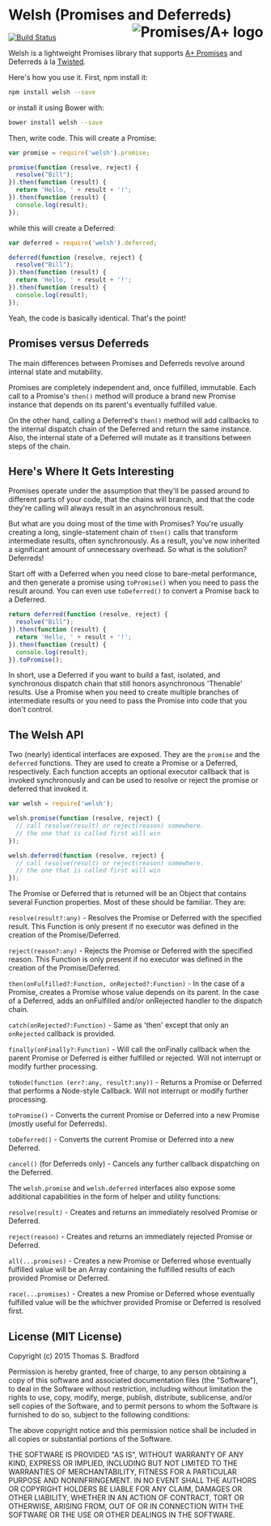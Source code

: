# Welsh (Promises and Deferreds)<a href="http://promises-aplus.github.com/promises-spec"><img src="http://promises-aplus.github.com/promises-spec/assets/logo-small.png" align="right" alt="Promises/A+ logo" /></a>
[![Build Status](https://travis-ci.org/kode4food/welsh.png)](https://travis-ci.org/kode4food/welsh)

Welsh is a lightweight Promises library that supports [A+ Promises](https://promisesaplus.com/) and Deferreds à la [Twisted](https://twistedmatrix.com/documents/current/core/howto/defer.html).

Here's how you use it.  First, npm install it:

```bash
npm install welsh --save
```

or install it using Bower with:

```bash
bower install welsh --save
```

Then, write code.  This will create a Promise:

```javascript
var promise = require('welsh').promise;

promise(function (resolve, reject) {
  resolve("Bill");
}).then(function (result) {
  return 'Hello, ' + result + '!';
}).then(function (result) {
  console.log(result);
});
```

while this will create a Deferred:

```javascript
var deferred = require('welsh').deferred;

deferred(function (resolve, reject) {
  resolve("Bill");
}).then(function (result) {
  return 'Hello, ' + result + '!';
}).then(function (result) {
  console.log(result);
});
```

Yeah, the code is basically identical.  That's the point!

## Promises versus Deferreds
The main differences between Promises and Deferreds revolve around internal state and mutability.

Promises are completely independent and, once fulfilled, immutable.  Each call to a Promise's `then()` method will produce a brand new Promise instance that depends on its parent's eventually fulfilled value.

On the other hand, calling a Deferred's `then()` method will add callbacks to the internal dispatch chain of the Deferred and return the same instance.  Also, the internal state of a Deferred will mutate as it transitions between steps of the chain.

## Here's Where It Gets Interesting
Promises operate under the assumption that they'll be passed around to different parts of your code, that the chains will branch, and that the code they're calling will always result in an asynchronous result.

But what are you doing most of the time with Promises?  You're usually creating a long, single-statement chain of `then()` calls that transform intermediate results, often synchronously.  As a result, you've now inherited a significant amount of unnecessary overhead.  So what is the solution?  Deferreds!

Start off with a Deferred when you need close to bare-metal performance, and then generate a promise using `toPromise()` when you need to pass the result around. You can even use `toDeferred()` to convert a Promise back to a Deferred.

```javascript
return deferred(function (resolve, reject) {
  resolve("Bill");
}).then(function (result) {
  return 'Hello, ' + result + '!';
}).then(function (result) {
  console.log(result);
}).toPromise();
```

In short, use a Deferred if you want to build a fast, isolated, and synchronous dispatch chain that still honors asynchronous 'Thenable' results.  Use a Promise when you need to create multiple branches of intermediate results or you need to pass the Promise into code that you don't control.

## The Welsh API
Two (nearly) identical interfaces are exposed.  They are the `promise` and the `deferred` functions.  They are used to create a Promise or a Deferred, respectively.  Each function accepts an optional executor callback that is invoked synchronously and can be used to resolve or reject the promise or deferred that invoked it.

```javascript
var welsh = require('welsh');

welsh.promise(function (resolve, reject) {
  // call resolve(result) or reject(reason) somewhere.
  // the one that is called first will win
});

welsh.deferred(function (resolve, reject) {
  // call resolve(result) or reject(reason) somewhere.
  // the one that is called first will win
});
```

The Promise or Deferred that is returned will be an Object that contains several Function properties.  Most of these should be familiar.  They are:

`resolve(result?:any)` - Resolves the Promise or Deferred with the specified result.  This Function is only present if no executor was defined in the creation of the Promise/Deferred.

`reject(reason?:any)` - Rejects the Promise or Deferred with the specified reason.  This Function is only present if no executor was defined in the creation of the Promise/Deferred.

`then(onFulfilled?:Function, onRejected?:Function)` - In the case of a Promise, creates a Promise whose value depends on its parent. In the case of a Deferred, adds an onFulfilled and/or onRejected handler to the dispatch chain.

`catch(onRejected?:Function)` - Same as 'then' except that only an `onRejected` callback is provided.

`finally(onFinally?:Function)` - Will call the onFinally callback when the parent Promise or Deferred is either fulfilled or rejected.  Will not interrupt or modify further processing.

`toNode(function (err?:any, result?:any))` - Returns a Promise or Deferred that performs a Node-style Callback.  Will not interrupt or modify further processing.

`toPromise()` - Converts the current Promise or Deferred into a new Promise (mostly useful for Deferreds).

`toDeferred()` - Converts the current Promise or Deferred into a new Deferred.

`cancel()` (for Deferreds only) - Cancels any further callback dispatching on the Deferred.

The `welsh.promise` and `welsh.deferred` interfaces also expose some additional capabilities in the form of helper and utility functions:

`resolve(result)` - Creates and returns an immediately resolved Promise or Deferred.

`reject(reason)` - Creates and returns an immediately rejected Promise or Deferred.

`all(...promises)` - Creates a new Promise or Deferred whose eventually fulfilled value will be an Array containing the fulfilled results of each provided Promise or Deferred.

`race(...promises)` - Creates a new Promise or Deferred whose eventually fulfilled value will be the whichver provided Promise or Deferred is resolved first.

## License (MIT License)
Copyright (c) 2015 Thomas S. Bradford

Permission is hereby granted, free of charge, to any person
obtaining a copy of this software and associated documentation
files (the "Software"), to deal in the Software without
restriction, including without limitation the rights to use,
copy, modify, merge, publish, distribute, sublicense, and/or
sell copies of the Software, and to permit persons to whom the
Software is furnished to do so, subject to the following
conditions:

The above copyright notice and this permission notice shall be
included in all copies or substantial portions of the Software.

THE SOFTWARE IS PROVIDED "AS IS", WITHOUT WARRANTY OF ANY KIND,
EXPRESS OR IMPLIED, INCLUDING BUT NOT LIMITED TO THE WARRANTIES
OF MERCHANTABILITY, FITNESS FOR A PARTICULAR PURPOSE AND
NONINFRINGEMENT. IN NO EVENT SHALL THE AUTHORS OR COPYRIGHT
HOLDERS BE LIABLE FOR ANY CLAIM, DAMAGES OR OTHER LIABILITY,
WHETHER IN AN ACTION OF CONTRACT, TORT OR OTHERWISE, ARISING
FROM, OUT OF OR IN CONNECTION WITH THE SOFTWARE OR THE USE OR
OTHER DEALINGS IN THE SOFTWARE.
